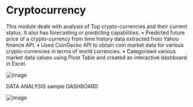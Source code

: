 # Cryptocurrency
This module deals with analysis of Top crypto-currencies and their current status. It also has forecasting or predicting capabilities.
•  Predicted future price of a crypto-currency from time history data extracted from Yahoo finance API.
•  Used CoinGecko API to obtain coin market data for various crypto-currencies in terms of world currencies.
•  Categorised various market data values using Pivot Table and created an interactive dashboard in Excel.

![image](https://user-images.githubusercontent.com/53072058/185745987-4bf87eb7-38c3-4352-8c7f-08d71c8c5cc8.png)

DATA ANALYSIS sample DASHBOARD

![image](https://user-images.githubusercontent.com/53072058/204839422-ff250713-c111-46c3-85b8-8240cf2e6f33.png)




